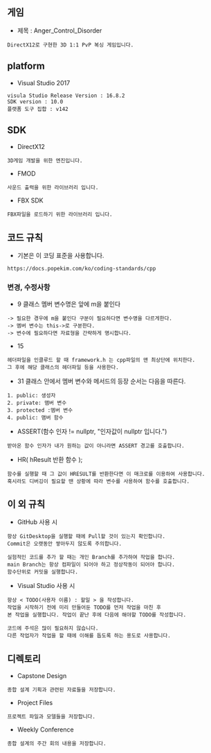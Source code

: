 ## 게임
* 제목 : Anger_Control_Disorder
```
DirectX12로 구현한 3D 1:1 PvP 복싱 게임입니다.
```
## platform
* Visual Studio 2017
```
visula Studio Release Version : 16.8.2
SDK version : 10.0
플랫폼 도구 집합 : v142
```
## SDK
* DirectX12
```
3D게임 개발을 위한 엔진입니다.
```
* FMOD
```
사운드 출력을 위한 라이브러리 입니다.
```
* FBX SDK
```
FBX파일을 로드하기 위한 라이브러리 입니다.
```
## 코드 규칙
* 기본은 이 코딩 표준을 사용합니다.
```
https://docs.popekim.com/ko/coding-standards/cpp
```
### 변경, 수정사항
* 9 클래스 멤버 변수명은 앞에 m을 붙인다
```
-> 필요한 경우에 m을 붙인다 구분이 필요하다면 변수명을 다르게한다.
-> 멤버 변수는 this->로 구분한다.
-> 변수에 필요하다면 자료형을 간략하게 명시합니다. 
```
* 15
```
헤더파일을 인클루드 할 때 framework.h 는 cpp파일의 맨 최상단에 위치한다.
그 후에 해당 클래스의 헤더파일 등을 사용한다.
```
* 31 클래스 안에서 멤버 변수와 메서드의 등장 순서는 다음을 따른다.
```
1. public: 생성자
2. private: 맴버 변수
3. protected :멤버 변수
4. public: 맴버 함수
```

* ASSERT(함수 인자 != nullptr, "인자값이 nullptr 입니다.")
```
받아온 함수 인자가 내가 원하는 값이 아니라면 ASSERT 경고를 호출합니다.
```
* HR( hResult 반환 함수 );
```
함수를 실행할 때 그 값이 HRESULT를 반환한다면 이 매크로를 이용하여 사용합니다.
혹시라도 디버깅이 필요할 땐 상황에 따라 변수를 사용하여 함수를 호출합니다.
```

## 이 외 규칙
* GitHub 사용 시
```
항상 GitDesktop을 실행할 때에 Pull할 것이 있는지 확인합니다.
Commit은 오랫동안 쌓아두지 않도록 주의합니다.

실험적인 코드를 추가 할 때는 개인 Branch를 추가하여 작업을 합니다.
main Branch는 항상 컴파일이 되어야 하고 정상작동이 되어야 합니다.
함수단위로 커밋을 실행합니다.
```
* Visual Studio 사용 시
```
항상 < TODO(사용자 이름) : 할일 > 을 작성합니다.
작업을 시작하기 전에 미리 만들어둔 TODO를 먼저 작업을 마친 후
본 작업을 실행합니다. 작업이 끝난 후에 다음에 해야할 TODO를 작성합니다.

코드에 주석은 많이 필요하지 않습니다.
다른 작업자가 작업을 할 때에 이해를 돕도록 하는 용도로 사용합니다.
```

## 디렉토리
* Capstone Design
```
종합 설계 기획과 관련된 자료들을 저장합니다.
```

* Project Files
```
프로젝트 파일과 모델들을 저장합니다.
```

* Weekly Conference
```
종합 설계의 주간 회의 내용을 저장합니다.
```